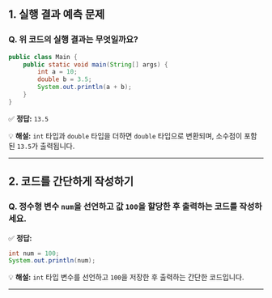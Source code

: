## **1. 실행 결과 예측 문제**

### **Q. 위 코드의 실행 결과는 무엇일까요?**

```java
public class Main {
    public static void main(String[] args) {
        int a = 10;
        double b = 3.5;
        System.out.println(a + b);
    }
}
```

✅ **정답:** `13.5`

💡 **해설:** `int` 타입과 `double` 타입을 더하면 `double` 타입으로 변환되며, 소수점이 포함된 `13.5`가 출력됩니다.

---

## **2. 코드를 간단하게 작성하기**

### **Q. 정수형 변수 `num`을 선언하고 값 `100`을 할당한 후 출력하는 코드를 작성하세요.**

✅ **정답:**

```java
int num = 100;
System.out.println(num);
```

💡 **해설:** `int` 타입 변수를 선언하고 `100`을 저장한 후 출력하는 간단한 코드입니다.

---
